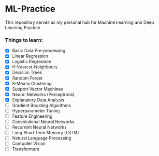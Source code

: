 # ML-Practice

This repository serves as my personal hub for Machine Learning and Deep Learning Practice.

### Things to learn:
- [x] Basic Data Pre-processing
- [x] Linear Regression
- [x] Logistic Regression
- [x] K-Nearest-Neighbours
- [x] Decision Trees
- [x] Random Forest
- [x] K-Means Clustering
- [x] Support Vector Machines
- [x] Neural Networks (Perceptrons)
- [x] Explanatory Data Analysis
- [ ] Gradient Boosting Algorithms
- [ ] Hyperparameter Tuning
- [ ] Feature Engineering
- [ ] Convolutional Neural Networks
- [ ] Recurrent Neural Networks
- [ ] Long Short-term Memory (LSTM)
- [ ] Natural Language Processing
- [ ] Computer Vision
- [ ] Transformers
